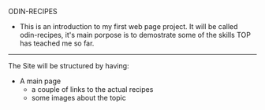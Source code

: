 ODIN-RECIPES

- This is an introduction to my first web page project. It will be called odin-recipes,
 it's main porpose is to demostrate some of the skills TOP has teached me so far.

 ---

The Site will be structured by having:
- A main page
    - a couple of links to the actual recipes
    - some images about the topic
